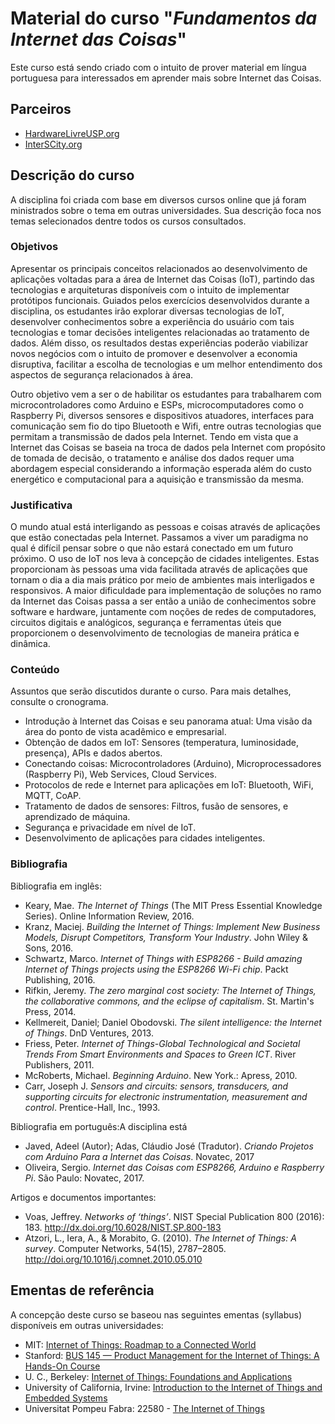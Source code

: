 # Material do curso "*Fundamentos da Internet das Coisas*"

Este curso está sendo criado com o intuito de prover material em língua portuguesa para interessados em aprender mais sobre Internet das Coisas.

## Parceiros

- [HardwareLivreUSP.org](HardwareLivreUSP.org)
- [InterSCity.org](InterSCity.org)

## Descrição do curso

A disciplina foi criada com base em diversos cursos online que já foram ministrados sobre o tema em outras universidades. Sua descrição foca nos temas selecionados dentre todos os cursos consultados.

### Objetivos

Apresentar os principais conceitos relacionados ao desenvolvimento de aplicações voltadas para a área de Internet das Coisas (IoT), partindo das tecnologias e arquiteturas disponíveis com o intuito de implementar protótipos funcionais. Guiados pelos exercícios desenvolvidos durante a disciplina, os estudantes irão explorar diversas tecnologias de IoT, desenvolver conhecimentos sobre a experiência do usuário com tais tecnologias e tomar decisões inteligentes relacionadas ao tratamento de dados. Além disso, os resultados destas experiências poderão viabilizar novos negócios com o intuito de promover e desenvolver a economia disruptiva, facilitar a escolha de tecnologias e um melhor entendimento dos aspectos de segurança relacionados à área.

Outro objetivo vem a ser o de habilitar os estudantes para trabalharem com microcontroladores como Arduino e ESPs, microcomputadores como o Raspberry Pi, diversos sensores e dispositivos atuadores, interfaces para comunicação sem fio do tipo Bluetooth e Wifi, entre outras tecnologias que permitam a transmissão de dados pela Internet. Tendo em vista que a Internet das Coisas se baseia na troca de dados pela Internet com propósito de tomada de decisão, o tratamento e análise dos dados requer uma abordagem especial considerando a informação esperada além do custo energético e computacional para a aquisição e transmissão da mesma.

### Justificativa

O mundo atual está interligando as pessoas e coisas através de aplicações que estão conectadas pela Internet. Passamos a viver um paradigma no qual é difícil pensar sobre o que não estará conectado em um futuro próximo. O uso de IoT nos leva à concepção de cidades inteligentes. Estas proporcionam às pessoas uma vida facilitada através de aplicações que tornam o dia a dia mais prático por meio de ambientes mais interligados e responsivos. A maior dificuldade para implementação de soluções no ramo da Internet das Coisas passa a ser então a união de conhecimentos sobre software e hardware, juntamente com noções de redes de computadores, circuitos digitais e analógicos, segurança e ferramentas úteis que proporcionem o desenvolvimento de tecnologias de maneira prática e dinâmica.

### Conteúdo

Assuntos que serão discutidos durante o curso. Para mais detalhes, consulte o cronograma.

- Introdução à Internet das Coisas e seu panorama atual: Uma visão da área do ponto de vista acadêmico e empresarial.
- Obtenção de dados em IoT: Sensores (temperatura, luminosidade, presença), APIs e dados abertos.
- Conectando coisas: Microcontroladores (Arduino), Microprocessadores (Raspberry Pi), Web Services, Cloud Services.
- Protocolos de rede e Internet para aplicações em IoT: Bluetooth, WiFi, MQTT, CoAP.
- Tratamento de dados de sensores: Filtros, fusão de sensores, e aprendizado de máquina.
- Segurança e privacidade em nível de IoT.
- Desenvolvimento de aplicações para cidades inteligentes.

### Bibliografia

Bibliografia em inglês:

- Keary, Mae. *The Internet of Things* (The MIT Press Essential Knowledge Series). Online Information Review, 2016.
- Kranz, Maciej. *Building the Internet of Things: Implement New Business Models, Disrupt Competitors, Transform Your Industry*. John Wiley & Sons, 2016.
- Schwartz, Marco. *Internet of Things with ESP8266 - Build amazing Internet of Things projects using the ESP8266 Wi-Fi chip*. Packt Publishing, 2016.
- Rifkin, Jeremy. *The zero marginal cost society: The Internet of Things, the collaborative commons, and the eclipse of capitalism*. St. Martin's Press, 2014.
- Kellmereit, Daniel; Daniel Obodovski. *The silent intelligence: the Internet of Things*. DnD Ventures, 2013.
- Friess, Peter. *Internet of Things-Global Technological and Societal Trends From Smart Environments and Spaces to Green ICT*. River Publishers, 2011.
- McRoberts, Michael. *Beginning Arduino*. New York.: Apress, 2010.
- Carr, Joseph J. *Sensors and circuits: sensors, transducers, and supporting circuits for electronic instrumentation, measurement and control*. Prentice-Hall, Inc., 1993.

Bibliografia em português:A disciplina está

- Javed, Adeel (Autor); Adas, Cláudio José (Tradutor). *Criando Projetos com Arduino Para a Internet das Coisas*. Novatec, 2017
- Oliveira, Sergio. *Internet das Coisas com ESP8266, Arduino e Raspberry Pi*. São Paulo: Novatec, 2017.

Artigos e documentos importantes:

- Voas, Jeffrey. *Networks of ‘things’*. NIST Special Publication 800 (2016): 183. <http://dx.doi.org/10.6028/NIST.SP.800-183>
- Atzori, L., Iera, A., & Morabito, G. (2010). *The Internet of Things: A survey*. Computer Networks, 54(15), 2787–2805. <http://doi.org/10.1016/j.comnet.2010.05.010>

## Ementas de referência

A concepção deste curso se baseou nas seguintes ementas (syllabus) disponíveis em outras universidades:

- MIT: [Internet of Things: Roadmap to a Connected World](https://mitxpro.mit.edu/courses/course-v1:MITProfessionalX+IOTx+2016_T1/about)
- Stanford: [BUS 145 — Product Management for the Internet of Things: A Hands-On Course](https://continuingstudies.stanford.edu/courses/professional-and-personal-development/product-management-for-the-internet-of-things-a-hands-on-course/20172_BUS-145)
- U. C., Berkeley: [Internet of Things: Foundations and Applications](http://courses.ischool.berkeley.edu/i290-iot/s17/)
- University of California, Irvine: [Introduction to the Internet of Things and Embedded Systems](https://www.coursera.org/learn/iot)
- Universitat Pompeu Fabra: 22580 - [The Internet of Things](https://www.upf.edu/pro/es/2014/3376/22580.pdf)
